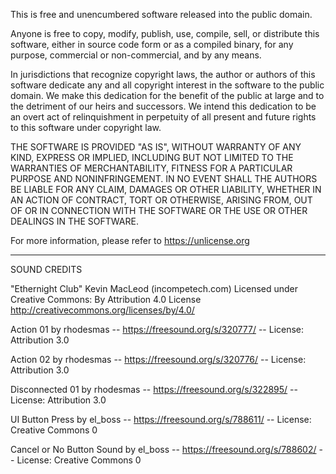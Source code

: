 This is free and unencumbered software released into the public domain.

Anyone is free to copy, modify, publish, use, compile, sell, or
distribute this software, either in source code form or as a compiled
binary, for any purpose, commercial or non-commercial, and by any
means.

In jurisdictions that recognize copyright laws, the author or authors
of this software dedicate any and all copyright interest in the
software to the public domain. We make this dedication for the benefit
of the public at large and to the detriment of our heirs and
successors. We intend this dedication to be an overt act of
relinquishment in perpetuity of all present and future rights to this
software under copyright law.

THE SOFTWARE IS PROVIDED "AS IS", WITHOUT WARRANTY OF ANY KIND,
EXPRESS OR IMPLIED, INCLUDING BUT NOT LIMITED TO THE WARRANTIES OF
MERCHANTABILITY, FITNESS FOR A PARTICULAR PURPOSE AND NONINFRINGEMENT.
IN NO EVENT SHALL THE AUTHORS BE LIABLE FOR ANY CLAIM, DAMAGES OR
OTHER LIABILITY, WHETHER IN AN ACTION OF CONTRACT, TORT OR OTHERWISE,
ARISING FROM, OUT OF OR IN CONNECTION WITH THE SOFTWARE OR THE USE OR
OTHER DEALINGS IN THE SOFTWARE.

For more information, please refer to <https://unlicense.org>

--------------------------------------------------------------------------
SOUND CREDITS

"Ethernight Club" Kevin MacLeod (incompetech.com)
Licensed under Creative Commons: By Attribution 4.0 License
http://creativecommons.org/licenses/by/4.0/ 

Action 01 by rhodesmas -- https://freesound.org/s/320777/ -- License: Attribution 3.0

Action 02 by rhodesmas -- https://freesound.org/s/320776/ -- License: Attribution 3.0

Disconnected 01 by rhodesmas -- https://freesound.org/s/322895/ -- License: Attribution 3.0

UI Button Press by el_boss -- https://freesound.org/s/788611/ -- License: Creative Commons 0

Cancel or No Button Sound by el_boss -- https://freesound.org/s/788602/ -- License: Creative Commons 0
